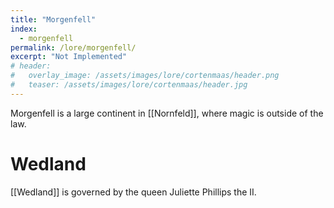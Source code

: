 ```yaml
---
title: "Morgenfell"
index:
  - morgenfell
permalink: /lore/morgenfell/
excerpt: "Not Implemented"
# header:
#   overlay_image: /assets/images/lore/cortenmaas/header.png
#   teaser: /assets/images/lore/cortenmaas/header.jpg
---
```

Morgenfell is a large continent in [[Nornfeld]], where magic is outside of the law.

# Wedland
[[Wedland]] is governed by the queen Juliette Phillips the II.
